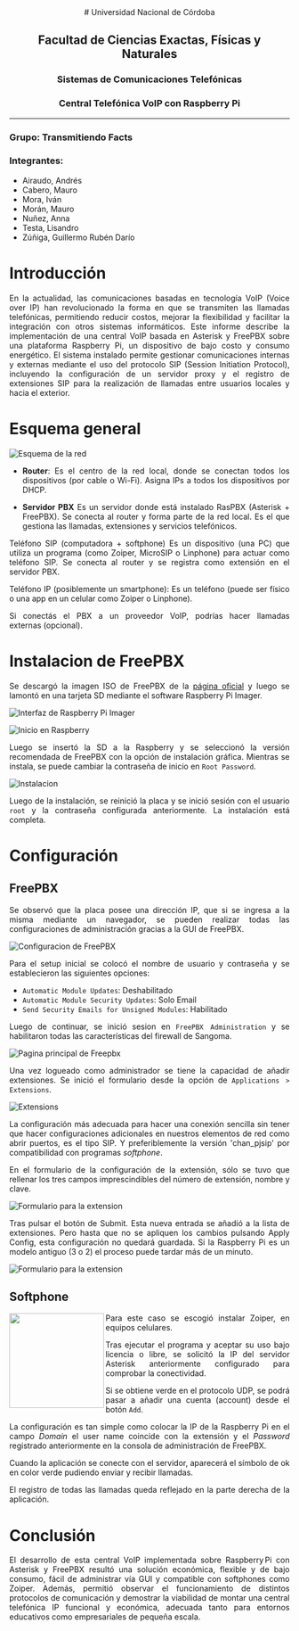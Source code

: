 <center> # Universidad Nacional de Córdoba </center>

<center>

## Facultad de Ciencias Exactas, Físicas y Naturales

### Sistemas de Comunicaciones Telefónicas
### **Central Telefónica VoIP con Raspberry Pi**

</center>

-------

### Grupo: <strong> Transmitiendo Facts </strong>

### Integrantes:
  - Airaudo, Andrés
  - Cabero, Mauro
  - Mora, Iván
  - Morán, Mauro
  - Nuñez, Anna
  - Testa, Lisandro
  - Zúñiga, Guillermo Rubén Darío

<div align = "justify">

# Introducción

En la actualidad, las comunicaciones basadas en tecnología VoIP (Voice over IP) han revolucionado la forma en que se transmiten las llamadas telefónicas, permitiendo reducir costos, mejorar la flexibilidad y facilitar la integración con otros sistemas informáticos. Este informe describe la implementación de una central VoIP basada en Asterisk y FreePBX sobre una plataforma Raspberry Pi, un dispositivo de bajo costo y consumo energético. El sistema instalado permite gestionar comunicaciones internas y externas mediante el uso del protocolo SIP (Session Initiation Protocol), incluyendo la configuración de un servidor proxy y el registro de extensiones SIP para la realización de llamadas entre usuarios locales y hacia el exterior.

# Esquema general

![Esquema de la red](img/diagrama_red.jpg)

- **Router**:
Es el centro de la red local, donde se conectan todos los dispositivos (por cable o Wi-Fi). Asigna IPs a todos los dispositivos por DHCP.

- **Servidor PBX**
Es un servidor donde está instalado RasPBX (Asterisk + FreePBX). Se conecta al router y forma parte de la red local. Es el que gestiona las llamadas, extensiones y servicios telefónicos.

Teléfono SIP (computadora + softphone)
Es un dispositivo (una PC) que utiliza un programa (como Zoiper, MicroSIP o Linphone) para actuar como teléfono SIP.
Se conecta al router y se registra como extensión en el servidor PBX.

Teléfono IP (posiblemente un smartphone): Es un teléfono (puede ser físico o una app en un celular como Zoiper o Linphone).

Si conectás el PBX a un proveedor VoIP, podrías hacer llamadas externas (opcional).

# Instalacion de FreePBX

Se descargó la imagen ISO de FreePBX de la [página oficial](https://www.freepbx.org/sngfd12/) y luego se lamontó en una tarjeta SD mediante el software Raspberry Pi Imager.

![Interfaz de Raspberry Pi Imager](img/imager.webp)

![Inicio en Raspberry](img/inicio.png)

Luego se insertó la SD a la Raspberry y se seleccionó la versión recomendada de FreePBX con la opción de instalación gráfica. Mientras se instala, se puede cambiar la contraseña de inicio en `Root Password`.

![Instalacion](img/sangoma.png)

Luego de la instalación, se reinició la placa y se inició sesión con el usuario `root` y la contraseña configurada anteriormente. La instalación está completa.

# Configuración

## FreePBX

Se observó que la placa posee una dirección IP, que si se ingresa a la misma mediante un navegador, se pueden realizar todas las configuraciones de administración gracias a la GUI de FreePBX.

![Configuracion de FreePBX](img/freepbx_inicio.png)

Para el setup inicial se colocó el nombre de usuario y contraseña y se establecieron las siguientes opciones:

- `Automatic Module Updates`: Deshabilitado
- `Automatic Module Security Updates`: Solo Email
- `Send Security Emails for Unsigned Modules`: Habilitado

Luego de continuar, se inició sesion en `FreePBX Administration` y se habilitaron todas las características del firewall de Sangoma.

![Pagina principal de Freepbx](img/freepbx_overview.png)

Una vez logueado como administrador se tiene la capacidad de añadir extensiones. Se inició el formulario desde la opción de `Applications > Extensions`.

![Extensions](img/freepbx_ext.png)

La configuración más adecuada para hacer una conexión sencilla sin tener que hacer configuraciones adicionales en nuestros elementos de red como abrir puertos, es el tipo SIP. Y preferiblemente la versión 'chan_pjsip' por compatibilidad con programas _softphone_.

En el formulario de la configuración de la extensión, sólo se tuvo que rellenar los tres campos imprescindibles del número de extensión, nombre y clave.

![Formulario para la extension](img/freepbx_confext.png)

Tras pulsar el botón de Submit. Esta nueva entrada se añadió a la lista de extensiones. Pero hasta que no se apliquen los cambios pulsando Apply Config, esta configuración no quedará guardada. Si la Raspberry Pi es un modelo antiguo (3 o 2) el proceso puede tardar más de un minuto.

![Formulario para la extension](img/freepbx_ext_grupo.png)

## Softphone

<img src="./img/zoiper_start.jpg" width=170 align="left" />

Para este caso se escogió instalar Zoiper, en equipos celulares.

Tras ejecutar el programa y aceptar su uso bajo licencia o libre, se solicitó la IP del servidor Asterisk anteriormente configurado para comprobar la conectividad.

Si se obtiene verde en el protocolo UDP, se podrá pasar a añadir una cuenta (account) desde el botón `Add`.

La configuración es tan simple como colocar la IP de la Raspberry Pi en el campo _Domain_ el user name coincide con la extensión y el _Password_ registrado anteriormente en la consola de administración de FreePBX.

Cuando la aplicación se conecte con el servidor, aparecerá el símbolo de ok en color verde pudiendo enviar y recibir llamadas.

El registro de todas las llamadas queda reflejado en la parte derecha de la aplicación.

# Conclusión

El desarrollo de esta central VoIP implementada sobre Raspberry Pi con Asterisk y FreePBX resultó una solución económica, flexible y de bajo consumo, fácil de administrar vía GUI y compatible con softphones como Zoiper. Además, permitió observar el funcionamiento de distintos protocolos de comunicación y demostrar la viabilidad de montar una central telefónica IP funcional y económica, adecuada tanto para entornos educativos como empresariales de pequeña escala.